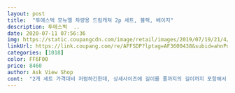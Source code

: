 ```yaml
---
layout: post 
title:  "투에스벅 모뉴엘 차량용 드림캐쳐 2p 세트, 블랙, 베이지" 
description: 투에스벅  ..
date: 2020-07-11 07:56:36 
img: https://static.coupangcdn.com/image/retail/images/2019/07/19/21/4/b445d4c7-8999-4413-9710-b60cac7a4076.jpg 
linkUrl: https://link.coupang.com/re/AFFSDP?lptag=AF3600438&subid=ahnPublicAsk&pageKey=280794735&itemId=891253895&vendorItemId=5242875033&traceid=V0-113-4bd94c515b0b7520 
categories: [1018] 
color: FF6F00 
price: 8460 
author: Ask View Shop 
cont:  "2개 세트 가격대비 저렴하긴한데, 상세사이즈에 길이를 줄까지의 길이까지 포함해서 기재되어 있다보니, 몸체 사이즈만 얼마가 되는지 가늠이 안가고요, 지름은 4센티가 아닌 5센티 정도 됩니다.<br/><br/>결론은 가격대비... <br/>해서라면 걍걍 봐줄만 합니다.<br/><br/>귀엽고 이뻐요<br/>근데, 차량용으로 나온 제품치고 불필요하게 줄이 너무 깁니다.<br/> 룸미러에 장식할 때 둘둘둘 줄만 돌려서 달아놨습니다.<br/> 깃털은 갈라져있어 매끄럽지 않아 보기 흉하고요, 흰색은 하얀 깃털이 누렇게 이물질이 뭍어있고 장식이 하나 떨어져 오는 바람에 그거 꿰어 넣느라 애 좀 먹었습니다.<br/><br/>불량도 없고 이쁘네요<br/>상품 자체만 보면 많이 아쉽습니다.<br/><br/>차량에 악세서리 가 잇어서 해봅니다 좋아요 사이즈 크기도 적당하하고 길이는 위에를 묶음 하니까 좋아요<br/>크기는 차량용으로 하기 딱 좋습니다.<br/><br/>하나는 저희 친정아빠<br/>하나는 저희아찌 주려구요<br/>" 
---
```

